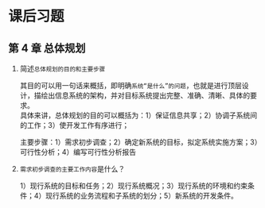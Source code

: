 # 课后习题

## 第 4 章 总体规划

1. 简述`总体规划的目的和主要步骤`

   其目的可以用一句话来概括，即明确`系统“是什么”的问题`，也就是进行顶层设计，描绘出信息系统的架构，并对目标系统提出完整、准确、清晰、具体的要求。  
   具体来讲，总体规划的目的可以概括为：1）保证信息共享；2）协调子系统间的工作；3）使开发工作有序进行；

   主要步骤：1）需求初步调查；2）确定新系统的目标，拟定系统实施方案；3）可行性分析；4）编写可行性分析报告

2. `需求初步调查的主要工作内容`是什么？

   1）现行系统的目标和任务；2）现行系统概况；3）现行系统的环境和约束条件；4）现行系统的业务流程和子系统的划分；5）新系统的开发条件。
